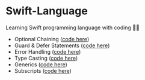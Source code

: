 # Swift-Language

Learning Swift programming language with coding 👨‍💻

* Optional Chaining ([code here](https://github.com/rmznaev/Swift-Language/blob/master/Swift_Advanced.playground/Pages/Optional%20Chaining.xcplaygroundpage/Contents.swift))
* Guard & Defer Statements ([code here](https://github.com/rmznaev/Swift-Language/blob/master/Swift_Advanced.playground/Pages/Guard%20%26%20Defer%20Statements.xcplaygroundpage/Contents.swift))
* Error Handling ([code here](https://github.com/rmznaev/Swift-Language/blob/master/Swift_Advanced.playground/Pages/Error%20Handling.xcplaygroundpage/Contents.swift))
* Type Casting ([code here](https://github.com/rmznaev/Swift-Language/blob/master/Swift_Advanced.playground/Pages/Type%20Casting.xcplaygroundpage/Contents.swift))
* Generics ([code here](https://github.com/rmznaev/Swift-Language/blob/master/Swift_Advanced.playground/Pages/Generics.xcplaygroundpage/Contents.swift))
* Subscripts ([code here](https://github.com/rmznaev/Swift-Language/blob/master/Swift_Advanced.playground/Pages/Subscripts.xcplaygroundpage/Contents.swift))
